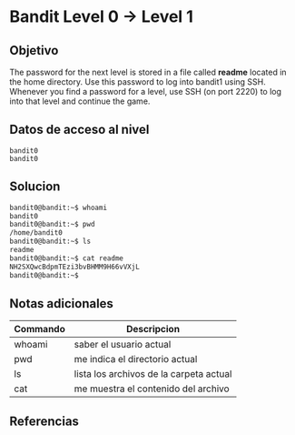 # Bandit Level 0 → Level 1
## Objetivo
The password for the next level is stored in a file called **readme** located in the home directory. Use this password to log into bandit1 using SSH. Whenever you find a password for a level, use SSH (on port 2220) to log into that level and continue the game.

## Datos de acceso al nivel
```
bandit0
bandit0
```

## Solucion

```bash
bandit0@bandit:~$ whoami
bandit0
bandit0@bandit:~$ pwd
/home/bandit0
bandit0@bandit:~$ ls
readme
bandit0@bandit:~$ cat readme
NH2SXQwcBdpmTEzi3bvBHMM9H66vVXjL
bandit0@bandit:~$
```
## Notas adicionales
| Commando | Descripcion                             |
| -------- | --------------------------------------- |
| whoami   | saber el usuario actual                 |
| pwd      | me indica el directorio actual          |
| ls       | lista los archivos de la carpeta actual |
| cat      | me muestra el contenido del archivo     |

## Referencias